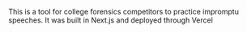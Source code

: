This is a tool for college forensics competitors to practice impromptu speeches. It was built in Next.js and deployed through Vercel
